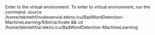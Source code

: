 Enter to the virtual environment.
To enter to virtual environment, run the command: source /home/tekntehf/nodevenv/ai.tekno.icu/BadWordDetection-MachineLearning/9/bin/activate && cd /home/tekntehf/ai.tekno.icu/BadWordDetection-MachineLearning
